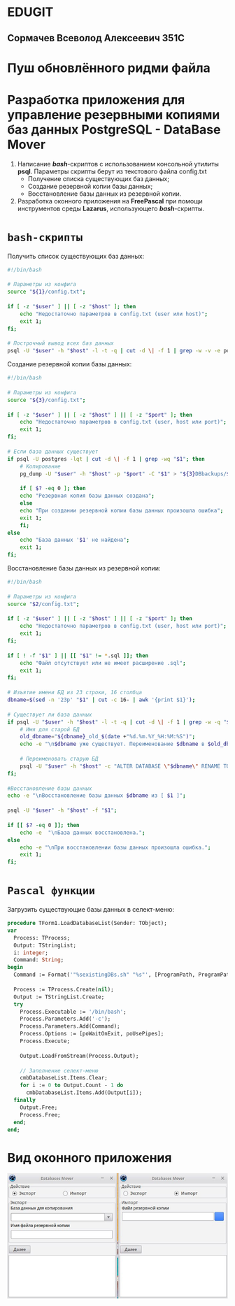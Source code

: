 # EDUGIT
Сормачев Всеволод Алексеевич 351С
------------

# Пуш обновлённого ридми файла

# Разработка приложения для управление резервными копиями баз данных PostgreSQL - DataBase Mover

1. Написание  ***bash***-скриптов с использованием консольной утилиты **psql**. Параметры скрипты берут из текстового файла config.txt
	- Получение списка существующих баз данных;
	- Создание резервной копии базы данных;
	- Восстановление базы данных из резервной копии.
2. Разработка оконного приложения на **FreePascal** при помощи инструментов среды **Lazarus**, использующего ***bash***-скрипты.

# `bash-скрипты`

Получить список существующих баз данных:
```bash
#!/bin/bash

# Параметры из конфига
source "${1}/config.txt";

if [ -z "$user" ] || [ -z "$host" ]; then
    echo "Недостаточно параметров в config.txt (user или host)";
    exit 1;
fi;

# Построчный вывод всех баз данных
psql -U "$user" -h "$host" -l -t -q | cut -d \| -f 1 | grep -w -v -e postgres -e template0 -e template1 -e '^[[:space:]]*$'| sed 's/^[ \t]*//;s/[ \t]*$//';
```

Создание резервной копии базы данных:
```bash
#!/bin/bash

# Параметры из конфига
source "${3}/config.txt";

if [ -z "$user" ] || [ -z "$host" ] || [ -z "$port" ]; then
    echo "Недостаточно параметров в config.txt (user, host или port)";
    exit 1;
fi;

# Если база данных существует
if psql -U postgres -lqt | cut -d \| -f 1 | grep -wq "$1"; then
    # Копирование
    pg_dump -U "$user" -h "$host" -p "$port" -C "$1" > "${3}DBbackups/${2}".sql;

    if [ $? -eq 0 ]; then
	echo "Резервная копия базы данных создана";
    else
	echo "При создании резервной копии базы данных произошла ошибка";
	exit 1;
    fi;
else
    echo "База данных '$1' не найдена";
	exit 1;
fi;
```

Восстановление базы данных из резервной копии:
```bash
#!/bin/bash

# Параметры из конфига
source "$2/config.txt";

if [ -z "$user" ] || [ -z "$host" ] || [ -z "$port" ]; then
    echo "Недостаточно параметров в config.txt (user, host или port)";
    exit 1;
fi;

if [ ! -f "$1" ] || [[ "$1" != *.sql ]]; then
    echo "Файл отсутствует или не имеет расширение .sql";
    exit 1;
fi;

# Изъятие имени БД из 23 строки, 16 столбца
dbname=$(sed -n '23p' "$1" | cut -c 16- | awk '{print $1}');

# Существует ли база данных
if psql -U "$user" -h "$host" -l -t -q | cut -d \| -f 1 | grep -w -q "$dbname"; then # Поиск совпадений по всем базам данных
	# Имя для старой БД
    old_dbname="${dbname}_old_$(date +"%d.%m.%Y_%H:%M:%S")";
    echo -e "\n$dbname уже существует. Переименование $dbname в $old_dbname";
    
    # Переименовать старую БД
    psql -U "$user" -h "$host" -c "ALTER DATABASE \"$dbname\" RENAME TO \"$old_dbname\";";
fi;

#Восстановление базы данных
echo -e "\nВосстановление базы данных $dbname из [ $1 ]";

psql -U "$user" -h "$host" -f "$1";

if [[ $? -eq 0 ]]; then
    echo -e  "\nБаза данных восстановлена.";
else
    echo -e "\nПри восстановлении базы данных произошла ошибка.";
    exit 1;
fi;
```

# `Pascal функции`

Загрузить существующие базы данных в селект-меню:
```pascal
procedure TForm1.LoadDatabaseList(Sender: TObject);
var
  Process: TProcess;
  Output: TStringList;
  i: integer;
  Command: String;
begin
  Command := Format('"%sexistingDBs.sh" "%s"', [ProgramPath, ProgramPath]);

  Process := TProcess.Create(nil);
  Output := TStringList.Create;
  try
    Process.Executable := '/bin/bash';
    Process.Parameters.Add('-c');
    Process.Parameters.Add(Command);
    Process.Options := [poWaitOnExit, poUsePipes];
    Process.Execute;

    Output.LoadFromStream(Process.Output);

    // Заполнение селект-меню
    cmbDatabaseList.Items.Clear;
    for i := 0 to Output.Count - 1 do
      cmbDatabaseList.Items.Add(Output[i]);
  finally
    Output.Free;
    Process.Free;
  end;
end;
```

# Вид оконного приложения
![Вид оконного приложения](DBSM.jpg)
